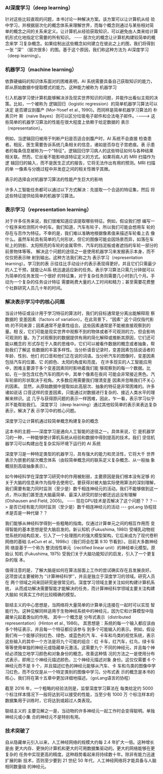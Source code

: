### AI深度学习（deep learning）
针对这些比较直观的问题，本书讨论一种解决方案。该方案可以让计算机从经
验中学习，并根据层次化的概念体系来理解世界，而每个概念则通过与某些相对简
单的概念之间的关系来定义。让计算机从经验获取知识，可以避免由人类来给计算
机形式化地指定它需要的所有知识。 ---- 层次化的概念让计算机构建较简单的概念来学
习复杂概念。如果绘制出这些概念如何建立在彼此之上的图，我们将得到一张 ‘‘深’’
（层次很多）的图。基于这个原因，我们称这种方法为 AI深度学习（deep learning）。

### 机器学习（machine learning）
依靠硬编码的知识体系面对的困难表明，AI 系统需要具备自己获取知识的能力，
即从原始数据中提取模式的能力。这种能力被称为 机器学习

引入机器学习使计算机能够解决涉及现实世界知识的问题，并能作出看似主观的决
策。比如，一个被称为 逻辑回归（logistic regression）的简单机器学习算法可以决定
是否建议剖腹产 (Mor-Yosef et al., 1990)。而同样是简单机器学习算法的 朴素贝叶
斯（naive Bayes）则可以区分垃圾电子邮件和合法电子邮件。---->  这些简单的机器学习算法的性能在很大程度上依赖于给定数据的 表示（representation）。

例如，当逻辑回归被用于判断产妇是否适合剖腹产时，AI 系统不会直接
检查患者。相反，医生需要告诉系统几条相关的信息，诸如是否存在子宫疤痕。表
示患者的每条信息被称为一个"特征"。逻辑回归学习病人的这些特征如何与各种结果
相关联。然而，它丝毫不能影响该特征定义的方式。如果将病人的 MRI 扫描作为逻
辑回归的输入，而不是医生正式的报告，它将无法作出有用的预测。MRI 扫描的单
一像素与分娩过程中并发症之间的相关性微乎其微。



表示的选择会对机器学习算法的性能产生巨大的影响



许多人工智能任务都可以通过以下方式解决：先提取一个合适的特征集，然后
将这些特征提供给简单的机器学习算法。


### 表示学习（representation learning）
对于许多任务来说，我们很难知道应该提取哪些特征。例如，假设我们想
编写一个程序来检测照片中的车。我们知道，汽车有轮子，所以我们可能会想用车
轮的存在与否作为特征。不幸的是，我们难以准确地根据像素值来描述车轮看上去
像什么。虽然车轮具有简单的几何形状，但它的图像可能会因场景而异，如落在车
轮上的阴影、太阳照亮的车轮的金属零件、汽车的挡泥板或者遮挡的车轮一部分的
前景物体等等。
    解决这个问题的途径之一是使用机器学习来发掘表示本身，而不仅仅把表示映
射到输出。这种方法我们称之为 表示学习（representation learning）。学习到的表
示往往比手动设计的表示表现得更好。并且它们只需最少的人工干预，就能让AI系
统迅速适应新的任务。表示学习算法只需几分钟就可以为简单的任务发现一个很好
的特征集，对于复杂任务则需要几小时到几个月。手动为一个复杂的任务设计特征
需要耗费大量的人工时间和精力；甚至需要花费整个社群研究人员几十年的时间。


### 解决表示学习中的核心问题
当设计特征或设计用于学习特征的算法时，我们的目标通常是分离出能解释观
察数据的 变差因素（factors of variation）。在此背景下，‘‘因素’’ 这个词仅指代影响
的不同来源；因素通常不是乘性组合。这些因素通常是不能被直接观察到的量。相
反，它们可能是现实世界中观察不到的物体或者不可观测的力，但会影响可观测的
量。为了对观察到的数据提供有用的简化解释或推断其原因，它们还可能以概念的
形式存在于人类的思维中。它们可以被看作数据的概念或者抽象，帮助我们了解这
些数据的丰富多样性。当分析语音记录时，变差因素包括说话者的年龄、性别、他们
的口音和他们正在说的词语。当分析汽车的图像时，变差因素包括汽车的位置、它
的颜色、太阳的角度和亮度。
在许多现实的人工智能应用中，困难主要源于多个变差因素同时影响着我们能
够观察到的每一个数据。比如，在一张包含红色汽车的图片中，其单个像素在夜间
可能会非常接近黑色。汽车轮廓的形状取决于视角。大多数应用需要我们理清变差
因素并忽略我们不关心的因素。
显然，从原始数据中提取如此高层次、抽象的特征是非常困难的。许多诸如说话
口音这样的变差因素，只能通过对数据进行复杂的、接近人类水平的理解来辨识。这
几乎与获得原问题的表示一样困难，因此，乍一看，表示学习似乎并不能帮助我们。
深度学习（deep learning）通过其他较简单的表示来表达复杂表示，解决了表
示学习中的核心问题。

深度学习让计算机通过较简单概念构建复杂的概念



这本书的主题——深度学习是通向人工智能的途径之一。具体来说，它
是机器学习的一种，一种能够使计算机系统从经验和数据中得到提高的技术。我们
坚信机器学习可以构建出在复杂实际环境下运行的 AI 系统

深度学习是一种特定类型的机器学习，具有强大的能力和灵活性，它将大千
世界表示为嵌套的层次概念体系（由较简单概念间的联系定义复杂概念、从一般抽
象概括到高级抽象表示）。



如今神经科学在深度学习研究中的作用被削弱，主要原因是我们根本没有足够
的关于大脑的信息来作为指导去使用它。要获得对被大脑实际使用算法的深刻理解，
我们需要有能力同时监测（至少是）数千相连神经元的活动。我们不能够做到这一
点，所以我们甚至连大脑最简单、最深入研究的部分都还远远没有理解 (Olshausen
and Field, 2005)。 ---- 现在GPU技术是否解决了这个问题？？？--> 是否已经有能力同时监测（至少是）数千相连神经元的活动 --- goLang 协程技术是否是一种代替？？




我们能够从神经科学得到一些粗略的指南。仅通过计算单元之间的相互作用而
变得智能的基本思想是受大脑启发的。新认知机 (Fukushima, 1980) 受哺乳动物视
觉系统的结构启发，引入了一个处理图片的强大模型架构，它后来成为了现代卷积
网络的基础 (LeCun et al., 1998c)（我们将会在第 9.10 节看到）。目前大多数神经网
络是基于一个称为 整流线性单元（rectified linear unit）的神经单元模型。原始认
知机 (Fukushima, 1975) 受我们关于大脑功能知识的启发，引入了一个更复杂的版
本。



值得注意的是，了解大脑是如何在算法层面上工作的尝试确实存在且发展良好。
这项尝试主要被称为 ‘‘计算神经科学’’，并且是独立于深度学习的领域。研究人员在
两个领域之间来回研究是很常见的。深度学习领域主要关注如何构建计算机系统，
从而成功解决需要智能才能解决的任务，而计算神经科学领域主要关注构建大脑如
何真实工作的比较精确的模型。



   联结主义的中心思想是，当网络将大量简单的计算单元连接在一起时可以实现
智能行为。这种见解同样适用于生物神经系统中的神经元，因为它和计算模型中隐
藏单元起着类似的作用。
   其中一个概念是 分布式表示（distributed representation）(Hinton et al., 1986)。
其思想是：系统的每一个输入都应该由多个特征表示，并且每一个特征都应该参与
到多个可能输入的表示。例如，假设我们有一个能够识别红色、绿色、或蓝色的汽
车、卡车和鸟类的视觉系统，表示这些输入的其中一个方法是将九个可能的组合：红
卡车，红汽车，红鸟，绿卡车等等使用单独的神经元或隐藏单元激活。这需要九个
不同的神经元，并且每个神经必须独立地学习颜色和对象身份的概念。改善这种情
况的方法之一是使用分布式表示，即用三个神经元描述颜色，三个神经元描述对象
身份。这仅仅需要 6 个神经元而不是 9 个，并且描述红色的神经元能够从汽车、卡
车和鸟类的图像中学习红色，而不仅仅是从一个特定类别的图像中学习。分布式表
示的概念是本书的核心，我们将在第十五章中更加详细地描述。（goLang语言的协程）



截至 2016 年，一个粗略的经验法则是，监督深度学习算法在
每类给定约 5000 个标注样本情况下一般将达到可以接受的性能，当至少有 1000 万
个标注样本的数据集用于训练时，它将达到或超过人类表现。



联结主义的
主要见解之一是，当动物的许多神经元一起工作时会变得聪明。单独神经元或小集
合的神经元不是特别有用。


### 技术突破了
自从隐藏单元引入以来，人工神经网络的规模大约每 2.4 年扩大一倍。这种增长是由
更大内存、更快的计算机和更大的可用数据集驱动的。更大的网络能够在更复杂的
任务中实现更高的精度。这种趋势看起来将持续数十年。除非有能力迅速扩展的新
技术，否则至少要到 21 世纪 50 年代，人工神经网络将才能具备与人脑相同数量级
的神经元。